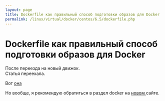 ```yaml
---
layout: page
title: Dockerfile как правильный способ подготовки образов для Docker
permalink: /linux/virtual/docker/centos/6.5/dockerfile.php
---
```



# Dockerfile как правильный способ подготовки образов для Docker


После переезда на новый движок.  
Статья переехала.

Вот  <a href="http://prev.sysadm.ru/linux/virtual/docker/dockerfiles/centos6-rails.php">она</a>

Но вообще, я рекомендую обратиться в раздел docker на  <a href="http://sysadm.ru/linux/containers/docker/">новом </a> сайте.
